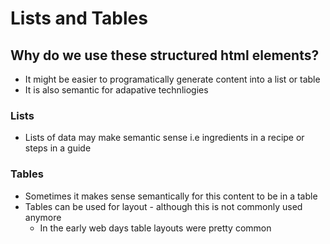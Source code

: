 # Lists and Tables

## Why do we use these structured html elements?

- It might be easier to programatically generate content into a list or table
- It is also semantic for adapative technliogies

### Lists

- Lists of data may make semantic sense i.e ingredients in a recipe or steps in a guide

### Tables

- Sometimes it makes sense semantically for this content to be in a table
- Tables can be used for layout - although this is not commonly used anymore
  - In the early web days table layouts were pretty common